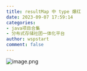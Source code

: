 ```yaml
---
title: resultMap 中 type 爆红
date: 2023-09-07 17:59:14
categories:
- java项目合集
- 分布式存储社团一体化平台
author: wspstart
comment: false
---
```


![image.png](https://cdn.jsdelivr.net/gh/zrgzs/images@main/images/20230907220231.jpg)
